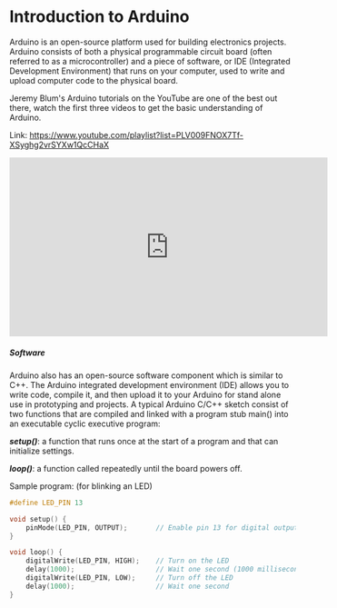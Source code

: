 # Introduction to Arduino

Arduino is an open-source platform used for building electronics projects. Arduino consists of both a physical programmable circuit board (often referred to as a microcontroller) and a piece of software, or IDE (Integrated Development Environment) that runs on your computer, used to write and upload computer code to the physical board.

Jeremy Blum's Arduino tutorials on the YouTube are one of the best out there, watch the first three videos to get the basic understanding of Arduino.

Link: https://www.youtube.com/playlist?list=PLV009FNOX7Tf-XSyghg2vrSYXw1QcCHaX

<iframe width="560" height="315" src="https://www.youtube.com/embed/videoseries?list=PLV009FNOX7Tf-XSyghg2vrSYXw1QcCHaX" frameborder="0" allowfullscreen></iframe>

##### Software
Arduino also has an open-source software component which is similar to C++. The Arduino integrated development environment (IDE) allows you to write code, compile it, and then upload it to your Arduino for stand alone use in prototyping and projects.
 A typical Arduino C/C++ sketch consist of two functions that are compiled and linked with a program stub main() into an executable cyclic executive program:

***setup()***: a function that runs once at the start of a program and that can initialize settings.

***loop()***: a function called repeatedly until the board powers off.

Sample program: (for blinking an LED)
```C
#define LED_PIN 13

void setup() {
    pinMode(LED_PIN, OUTPUT);       // Enable pin 13 for digital output
}

void loop() {
    digitalWrite(LED_PIN, HIGH);    // Turn on the LED
    delay(1000);                    // Wait one second (1000 milliseconds)
    digitalWrite(LED_PIN, LOW);     // Turn off the LED
    delay(1000);                    // Wait one second
}
```